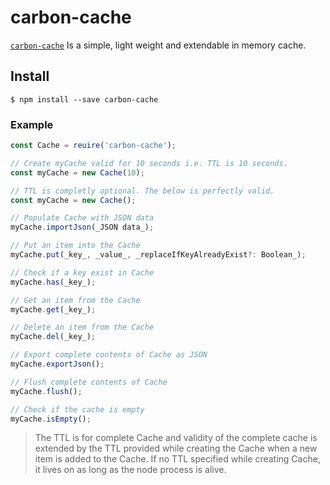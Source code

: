 # carbon-cache 

[`carbon-cache`](https://github.com/AZD009/carbon-cache) Is a simple, light weight and extendable in memory cache.

## Install

`$ npm install --save carbon-cache`

### Example

```javascript
const Cache = reuire('carbon-cache');

// Create myCache valid for 10 seconds i.e. TTL is 10 seconds.
const myCache = new Cache(10);  

// TTL is completly optional. The below is perfectly valid.
const myCache = new Cache();  

// Populate Cache with JSON data
myCache.importJson(_JSON data_);

// Put an item into the Cache
myCache.put(_key_, _value_, _replaceIfKeyAlreadyExist?: Boolean_);

// Check if a key exist in Cache
myCache.has(_key_);

// Get an item from the Cache
myCache.get(_key_);

// Delete an item from the Cache
myCache.del(_key_);

// Export complete contents of Cache as JSON
myCache.exportJson();

// Flush complete contents of Cache
myCache.flush();

// Check if the cache is empty
myCache.isEmpty();
```

>The TTL is for complete Cache and validity of the complete cache is extended by the TTL provided while creating the Cache when a new item is added to the Cache. If no TTL specified while creating Cache, it lives on as long as the node process is alive.